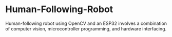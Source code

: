 # Human-Following-Robot
Human-following robot using OpenCV and an ESP32 involves a combination of computer vision, microcontroller programming, and hardware interfacing.

